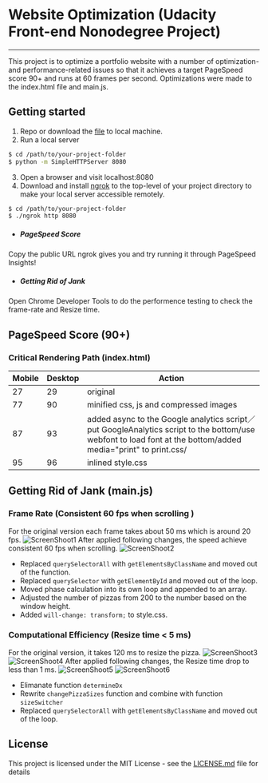 # Website Optimization (Udacity Front-end Nonodegree Project)
---
This project is to optimize a portfolio website with a number of optimization- and performance-related issues so that it achieves a target PageSpeed score 90+ and runs at 60 frames per second. Optimizations were made to the index.html file and main.js.

## Getting started

 1. Repo or download the [file]() to local machine. 
 2. Run a local server
```sh
$ cd /path/to/your-project-folder
$ python -m SimpleHTTPServer 8080
```
 3. Open a browser and visit localhost:8080
 4. Download and install [ngrok](https://ngrok.com/) to the top-level of your project directory to make your local server accessible remotely.
```sh
$ cd /path/to/your-project-folder
$ ./ngrok http 8080
```
- ##### PageSpeed Score
Copy the public URL ngrok gives you and try running it through PageSpeed Insights! 
- ##### Getting Rid of Jank
Open Chrome Developer Tools to do the performence testing to check the frame-rate and Resize time.

## PageSpeed Score (90+)
### Critical Rendering Path (index.html)

| Mobile | Desktop | Action |
| ------ | ------ | ------ |
| 27 | 29 | original |
| 77 | 90 | minified css, js and compressed images |
| 87 | 93 | added async to the Google analytics script／put GoogleAnalytics script to the bottom/use webfont to load font at the bottom/added media="print" to print.css/  |
| 95 | 96 | inlined style.css |

## Getting Rid of Jank (main.js)
### Frame Rate (Consistent 60 fps when scrolling )
For the original version each frame takes about 50 ms which is around 20 fps.
![ScreenShoot1](img/sc1)
After applied following changes, the speed achieve consistent 60 fps when scrolling.
![ScreenShoot2](img/sc2)
- Replaced `querySelectorAll` with `getElementsByClassName` and moved out of the function.
- Replaced `querySelector` with `getElementById` and moved out of the loop.
- Moved phase calculation into its own loop and appended to an array.
- Adjusted the number of pizzas from 200 to the number based on the window height. 
- Added `will-change: transform;` to style.css.

### Computational Efficiency (Resize time < 5 ms)
For the original version, it takes 120 ms to resize the pizza.
![ScreenShoot3](img/sc3) ![ScreenShoot4](img/sc4)
After applied following changes, the Resize time drop to less than 1 ms.
![ScreenShoot5](img/sc5) ![ScreenShoot6](img/sc6)
- Elimanate function `determineDx`
- Rewrite `changePizzaSizes` function and combine with function `sizeSwitcher`
- Replaced `querySelectorAll` with `getElementsByClassName` and moved out of the loop.

## License

This project is licensed under the MIT License - see the [LICENSE.md](LICENSE.md) file for details
